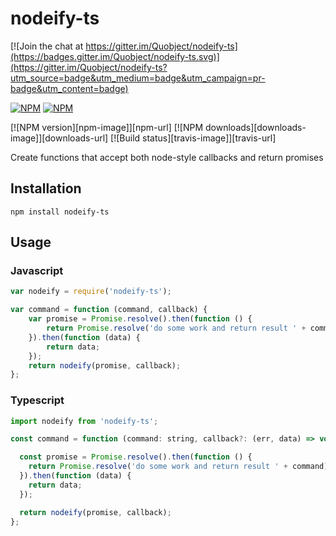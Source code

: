 # nodeify-ts

[![Join the chat at https://gitter.im/Quobject/nodeify-ts](https://badges.gitter.im/Quobject/nodeify-ts.svg)](https://gitter.im/Quobject/nodeify-ts?utm_source=badge&utm_medium=badge&utm_campaign=pr-badge&utm_content=badge)


[![NPM](https://nodei.co/npm/nodeify-ts.png?downloads=true&downloadRank=true)](https://nodei.co/npm/nodeify-ts/)
[![NPM](https://nodei.co/npm-dl/nodeify-ts.png?months=6&height=3)](https://nodei.co/npm/nodeify-ts/)

[![NPM version][npm-image]][npm-url]
[![NPM downloads][downloads-image]][downloads-url]
[![Build status][travis-image]][travis-url]

Create functions that accept both node-style callbacks and return promises


## Installation

    npm install nodeify-ts
    
## Usage

### Javascript

```js
var nodeify = require('nodeify-ts');

var command = function (command, callback) {
    var promise = Promise.resolve().then(function () {
        return Promise.resolve('do some work and return result ' + command);
    }).then(function (data) {
        return data;
    });
    return nodeify(promise, callback);
};
```

### Typescript

```js
import nodeify from 'nodeify-ts';

const command = function (command: string, callback?: (err, data) => void): Promise<any> {

  const promise = Promise.resolve().then(function () {
    return Promise.resolve('do some work and return result ' + command);
  }).then(function (data) {
    return data;
  });

  return nodeify(promise, callback);
};
```
